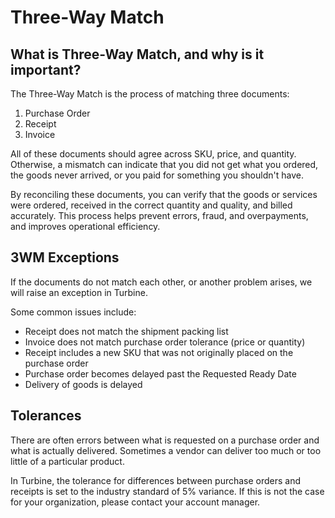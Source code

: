 # Three-Way Match

## What is Three-Way Match, and why is it important?
The Three-Way Match is the process of matching three documents:
1. Purchase Order
2. Receipt
3. Invoice

All of these documents should agree across SKU, price, and quantity. Otherwise, a mismatch can indicate that you did not get what you ordered, the goods never arrived, or you paid for something you shouldn't have.

By reconciling these documents, you can verify that the goods or services were ordered, received in the correct quantity and quality, and billed accurately. This process helps prevent errors, fraud, and overpayments, and improves operational efficiency.

## 3WM Exceptions
If the documents do not match each other, or another problem arises, we will raise an exception in Turbine. 

Some common issues include:
- Receipt does not match the shipment packing list
- Invoice does not match purchase order tolerance (price or quantity)
- Receipt includes a new SKU that was not originally placed on the purchase order
- Purchase order becomes delayed past the Requested Ready Date
- Delivery of goods is delayed

## Tolerances
There are often errors between what is requested on a purchase order and what is actually delivered. Sometimes a vendor can deliver too much or too little of a particular product.

In Turbine, the tolerance for differences between purchase orders and receipts is set to the industry standard of 5% variance. If this is not the case for your organization, please contact your account manager.

